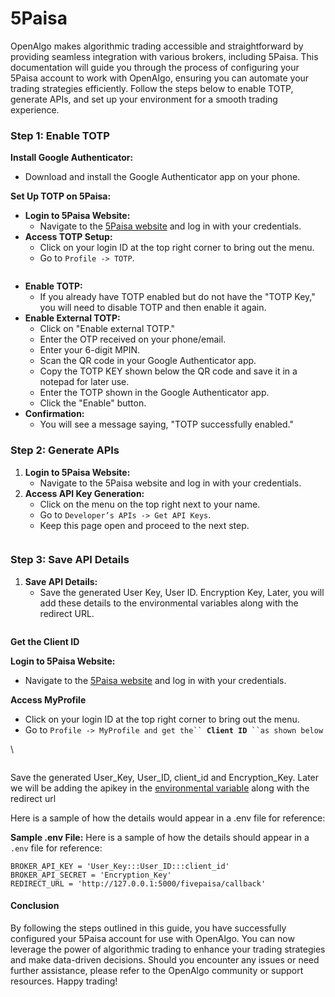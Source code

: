 # 5Paisa

OpenAlgo makes algorithmic trading accessible and straightforward by providing seamless integration with various brokers, including 5Paisa. This documentation will guide you through the process of configuring your 5Paisa account to work with OpenAlgo, ensuring you can automate your trading strategies efficiently. Follow the steps below to enable TOTP, generate APIs, and set up your environment for a smooth trading experience.

### **Step 1: Enable TOTP**

**Install Google Authenticator:**

* Download and install the Google Authenticator app on your phone.

**Set Up TOTP on 5Paisa:**

* **Login to 5Paisa Website:**
  * Navigate to the [5Paisa website](https://tradestation.5paisa.com/dashboard) and log in with your credentials.
* **Access TOTP Setup:**
  * Click on your login ID at the top right corner to bring out the menu.
  * Go to `Profile -> TOTP`.



<figure><img src="../../.gitbook/assets/image (38).png" alt=""><figcaption></figcaption></figure>

* **Enable TOTP:**
  * If you already have TOTP enabled but do not have the "TOTP Key," you will need to disable TOTP and then enable it again.
* **Enable External TOTP:**
  * Click on "Enable external TOTP."
  * Enter the OTP received on your phone/email.
  * Enter your 6-digit MPIN.
  * Scan the QR code in your Google Authenticator app.
  * Copy the TOTP KEY shown below the QR code and save it in a notepad for later use.
  * Enter the TOTP shown in the Google Authenticator app.
  * Click the "Enable" button.
* **Confirmation:**
  * You will see a message saying, "TOTP successfully enabled."

### **Step 2: Generate APIs**

1. **Login to 5Paisa Website:**
   * Navigate to the 5Paisa website and log in with your credentials.
2. **Access API Key Generation:**
   * Click on the menu on the top right next to your name.
   * Go to `Developer’s APIs -> Get API Keys`.
   * Keep this page open and proceed to the next step.

<figure><img src="../../.gitbook/assets/image (39).png" alt=""><figcaption></figcaption></figure>

### **Step 3: Save API Details**

1. **Save API Details:**
   * Save the generated User Key, User ID. Encryption Key, Later, you will add these details to the environmental variables along with the redirect URL.

<figure><img src="../../.gitbook/assets/image (40).png" alt=""><figcaption></figcaption></figure>

**Get the Client ID**&#x20;

**Login to 5Paisa Website:**

* Navigate to the [5Paisa website](https://tradestation.5paisa.com/dashboard) and log in with your credentials.

**Access MyProfile**

* Click on your login ID at the top right corner to bring out the menu.
* Go to `Profile -> MyProfile and get the`` `**`Client ID`**` ``as shown below`

\


<figure><img src="../../.gitbook/assets/image (41).png" alt=""><figcaption></figcaption></figure>

Save the generated User\_Key, User\_ID, client\_id and Encryption\_Key. Later we will be adding the apikey in the [environmental variable](https://docs.openalgo.in/getting-started/windows-installation/environmental-variables) along with the redirect url

Here is a sample of how the details would appear in a .env file for reference:

**Sample .env File:** Here is a sample of how the details should appear in a `.env` file for reference:

```
BROKER_API_KEY = 'User_Key:::User_ID:::client_id'
BROKER_API_SECRET = 'Encryption_Key'
REDIRECT_URL = 'http://127.0.0.1:5000/fivepaisa/callback'
```

#### Conclusion

By following the steps outlined in this guide, you have successfully configured your 5Paisa account for use with OpenAlgo. You can now leverage the power of algorithmic trading to enhance your trading strategies and make data-driven decisions. Should you encounter any issues or need further assistance, please refer to the OpenAlgo community or support resources. Happy trading!
